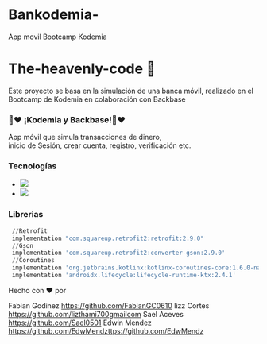 # Bankodemia-
App movil Bootcamp Kodemia
# The-heavenly-code 👋
Este proyecto se basa en la simulación de una banca móvil, realizado
en el Bootcamp de Kodemia en colaboración con Backbase 

### 🤍❤ ¡Kodemia y Backbase!🤍❤

App móvil que simula transacciones de dinero,  
inicio de Sesión, crear cuenta, registro, verificación etc.


### Tecnologías

- <img src="https://img.shields.io/badge/Android Studio-E34F26?style=for-the-badge&logo=&logoColor=white">
- <img src="https://img.shields.io/badge/Kotlin-239120?&style=for-the-badge&logo=&logoColor=black">


### Librerias
```python
 //Retrofit
 implementation "com.squareup.retrofit2:retrofit:2.9.0"
 //Gson
 implementation 'com.squareup.retrofit2:converter-gson:2.9.0'
 //Coroutines
 implementation 'org.jetbrains.kotlinx:kotlinx-coroutines-core:1.6.0-native-mt'
 implementation 'androidx.lifecycle:lifecycle-runtime-ktx:2.4.1'
```

Hecho con ❤ por


Fabian Godinez https://github.com/FabianGC0610
lizz Cortes https://github.com/lizthami700gmailcom
Sael Aceves https://github.com/Sael0501
Edwin Mendez https://github.com/EdwMendzttps://github.com/EdwMendz
